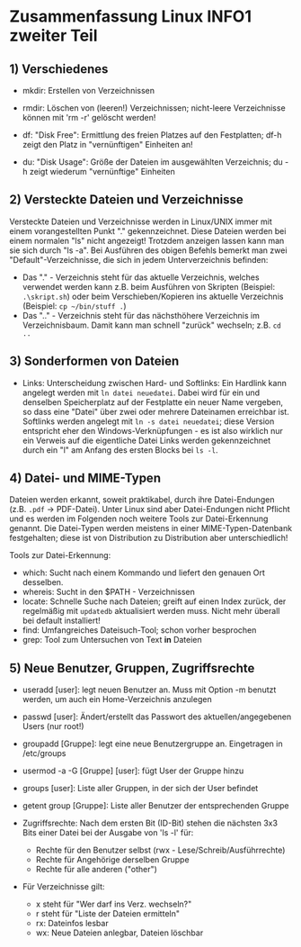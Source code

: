 # Zusammenfassung Linux INFO1 zweiter Teil

## 1) Verschiedenes
-   mkdir: Erstellen von Verzeichnissen
-   rmdir: Löschen von (leeren!) Verzeichnissen; nicht-leere Verzeichnisse können
    mit 'rm -r' gelöscht werden!

-   df: "Disk Free": Ermittlung des freien Platzes auf den Festplatten; df-h
    zeigt den Platz in "vernünftigen" Einheiten an!
-   du: "Disk Usage": Größe der Dateien im ausgewählten Verzeichnis; du -h
    zeigt wiederum "vernünftige" Einheiten

## 2) Versteckte Dateien und Verzeichnisse

Versteckte Dateien und Verzeichnisse werden in Linux/UNIX immer mit einem
vorangestellten Punkt "." gekennzeichnet. Diese Dateien werden bei einem
normalen "ls" nicht angezeigt! Trotzdem anzeigen lassen kann man sie sich
durch "ls -a".
Bei Ausführen des obigen Befehls bemerkt man zwei "Default"-Verzeichnisse,
die sich in jedem Unterverzeichnis befinden:
-   Das "." - Verzeichnis steht für das aktuelle Verzeichnis, welches
    verwendet werden kann z.B. beim Ausführen von Skripten (Beispiel: 
    `.\skript.sh`) oder beim Verschieben/Kopieren ins aktuelle Verzeichnis
    (Beispiel: `cp ~/bin/stuff .`)
-   Das ".." - Verzeichnis steht für das nächsthöhere Verzeichnis im
    Verzeichnisbaum. Damit kann man schnell "zurück" wechseln; z.B. `cd ..`

## 3) Sonderformen von Dateien

-   Links: Unterscheidung zwischen Hard- und Softlinks: Ein Hardlink kann
    angelegt werden mit `ln datei neuedatei`. Dabei wird für ein und denselben
    Speicherplatz auf der Festplatte ein neuer Name vergeben, so dass eine
    "Datei" über zwei oder mehrere Dateinamen erreichbar ist.
    Softlinks werden angelegt mit `ln -s datei neuedatei`; diese Version
    entspricht eher den Windows-Verknüpfungen - es ist also wirklich nur ein
    Verweis auf die eigentliche Datei
    Links werden gekennzeichnet durch ein "l" am Anfang des ersten Blocks bei
    `ls -l`.

## 4) Datei- und MIME-Typen

Dateien werden erkannt, soweit praktikabel, durch ihre Datei-Endungen (z.B. 
`.pdf` -> PDF-Datei). Unter Linux sind aber Datei-Endungen nicht Pflicht und
es werden im Folgenden noch weitere Tools zur Datei-Erkennung genannt. Die
Datei-Typen werden meistens in einer MIME-Typen-Datenbank festgehalten; diese
ist von Distribution zu Distribution aber unterschiedlich!

Tools zur Datei-Erkennung:
-   which: Sucht nach einem Kommando und liefert den genauen Ort desselben.
-   whereis: Sucht in den $PATH - Verzeichnissen
-   locate: Schnelle Suche nach Dateien; greift auf einen Index zurück, der
    regelmäßig mit `updatedb` aktualisiert werden muss. Nicht mehr überall bei
    default installiert!
-   find: Umfangreiches Dateisuch-Tool; schon vorher besprochen
-   grep: Tool zum Untersuchen von Text **in** Dateien

## 5) Neue Benutzer, Gruppen, Zugriffsrechte

-   useradd [user]: legt neuen Benutzer an. Muss mit Option -m benutzt werden,
    um auch ein Home-Verzeichnis anzulegen
-   passwd [user]: Ändert/erstellt das Passwort des aktuellen/angegebenen
    Users (nur root!)
-   groupadd [Gruppe]: legt eine neue Benutzergruppe an. Eingetragen in
    /etc/groups
-   usermod -a -G [Gruppe] [user]: fügt User der Gruppe hinzu
-   groups [user]: Liste aller Gruppen, in der sich der User befindet
-   getent group [Gruppe]: Liste aller Benutzer der entsprechenden Gruppe

-   Zugriffsrechte: Nach dem ersten Bit (ID-Bit) stehen die nächsten 3x3 Bits
    einer Datei bei der Ausgabe von 'ls -l' für:
    -   Rechte für den Benutzer selbst (rwx - Lese/Schreib/Ausführrechte)
    -   Rechte für Angehörige derselben Gruppe
    -   Rechte für alle anderen ("other")
-   Für Verzeichnisse gilt:
    -   x steht für "Wer darf ins Verz. wechseln?"
    -   r steht für "Liste der Dateien ermitteln"
    -   rx: Dateinfos lesbar
    -   wx: Neue Dateien anlegbar, Dateien löschbar